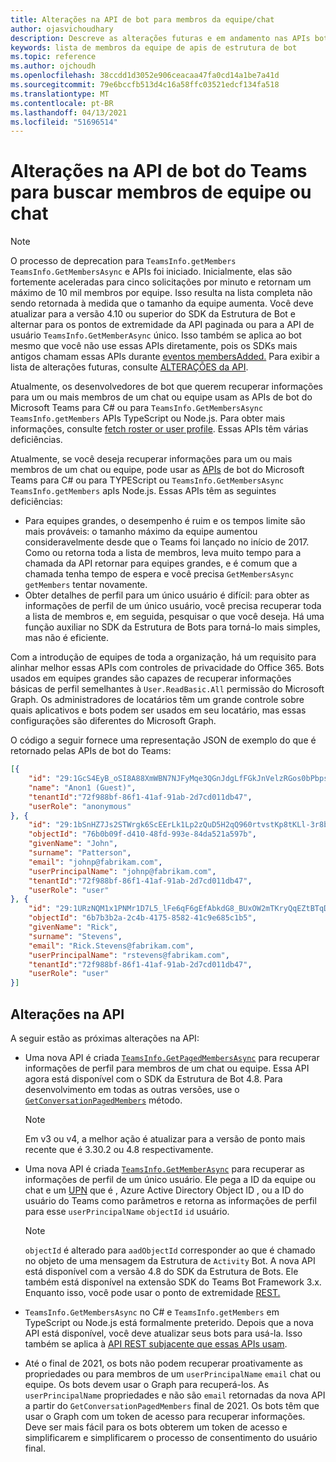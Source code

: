 ```yaml
---
title: Alterações na API de bot para membros da equipe/chat
author: ojasvichoudhary
description: Descreve as alterações futuras e em andamento nas APIs bot usadas para recuperar membros de equipes e chats
keywords: lista de membros da equipe de apis de estrutura de bot
ms.topic: reference
ms.author: ojchoudh
ms.openlocfilehash: 38ccdd1d3052e906ceacaa47fa0cd14a1be7a41d
ms.sourcegitcommit: 79e6bccfb513d4c16a58ffc03521edcf134fa518
ms.translationtype: MT
ms.contentlocale: pt-BR
ms.lasthandoff: 04/13/2021
ms.locfileid: "51696514"
---
```

# <a name="teams-bot-api-changes-to-fetch-team-or-chat-members"></a>Alterações na API de bot do Teams para buscar membros de equipe ou chat

>[!NOTE]
> O processo de deprecation para `TeamsInfo.getMembers` `TeamsInfo.GetMembersAsync` e APIs foi iniciado. Inicialmente, elas são fortemente aceleradas para cinco solicitações por minuto e retornam um máximo de 10 mil membros por equipe. Isso resulta na lista completa não sendo retornada à medida que o tamanho da equipe aumenta.
> Você deve atualizar para a versão 4.10 ou superior do SDK da Estrutura de Bot e alternar para os pontos de extremidade da API paginada ou para a API de usuário `TeamsInfo.GetMemberAsync` único. Isso também se aplica ao bot mesmo que você não use essas APIs diretamente, pois os SDKs mais antigos chamam essas APIs durante [eventos membersAdded.](../bots/how-to/conversations/subscribe-to-conversation-events.md#team-members-added) Para exibir a lista de alterações futuras, consulte [ALTERAÇÕES da API](team-chat-member-api-changes.md#api-changes). 

Atualmente, os desenvolvedores de bot que querem recuperar informações para um ou mais membros de um chat ou equipe usam as APIs de bot do Microsoft Teams para C# ou para `TeamsInfo.GetMembersAsync` `TeamsInfo.getMembers` APIs TypeScript ou Node.js. Para obter mais informações, consulte [fetch roster or user profile](../bots/how-to/get-teams-context.md#fetch-the-roster-or-user-profile). Essas APIs têm várias deficiências.

Atualmente, se você deseja recuperar informações para um ou mais membros de um chat ou equipe, pode usar as [APIs](https://docs.microsoft.com/microsoftteams/platform/bots/how-to/get-teams-context?tabs=dotnet#fetch-the-roster-or-user-profile) de bot do Microsoft Teams para C# ou para TYPEScript ou `TeamsInfo.GetMembersAsync` `TeamsInfo.getMembers` apIs Node.js. Essas APIs têm as seguintes deficiências:

* Para equipes grandes, o desempenho é ruim e os tempos limite são mais prováveis: o tamanho máximo da equipe aumentou consideravelmente desde que o Teams foi lançado no início de 2017. Como ou retorna toda a lista de membros, leva muito tempo para a chamada da API retornar para equipes grandes, e é comum que a chamada tenha tempo de espera e você precisa `GetMembersAsync` `getMembers` tentar novamente.
* Obter detalhes de perfil para um único usuário é difícil: para obter as informações de perfil de um único usuário, você precisa recuperar toda a lista de membros e, em seguida, pesquisar o que você deseja. Há uma função auxiliar no SDK da Estrutura de Bots para torná-lo mais simples, mas não é eficiente.

Com a introdução de equipes de toda a organização, há um requisito para alinhar melhor essas APIs com controles de privacidade do Office 365. Bots usados em equipes grandes são capazes de recuperar informações básicas de perfil semelhantes à `User.ReadBasic.All` permissão do Microsoft Graph. Os administradores de locatários têm um grande controle sobre quais aplicativos e bots podem ser usados em seu locatário, mas essas configurações são diferentes do Microsoft Graph.

O código a seguir fornece uma representação JSON de exemplo do que é retornado pelas APIs de bot do Teams:

```json
[{
    "id": "29:1GcS4EyB_oSI8A88XmWBN7NJFyMqe3QGnJdgLfFGkJnVelzRGos0bPbpsfJjcbAD22bmKc4GMbrY2g4JDrrA8vM06X1-cHHle4zOE6U4ttcc",
    "name": "Anon1 (Guest)",
    "tenantId":"72f988bf-86f1-41af-91ab-2d7cd011db47",
    "userRole": "anonymous"
}, {
    "id": "29:1bSnHZ7Js2STWrgk6ScEErLk1Lp2zQuD5H2qQ960rtvstKp8tKLl-3r8b6DoW0QxZimuTxk_kupZ1DBMpvIQQUAZL-PNj0EORDvRZXy8kvWk",
    "objectId": "76b0b09f-d410-48fd-993e-84da521a597b",
    "givenName": "John",
    "surname": "Patterson",
    "email": "johnp@fabrikam.com",
    "userPrincipalName": "johnp@fabrikam.com",
    "tenantId":"72f988bf-86f1-41af-91ab-2d7cd011db47",
    "userRole": "user"
}, {
    "id": "29:1URzNQM1x1PNMr1D7L5_lFe6qF6gEfAbkdG8_BUxOW2mTKryQqEZtBTqDt10-MghkzjYDuUj4KG6nvg5lFAyjOLiGJ4jzhb99WrnI7XKriCs",
    "objectId": "6b7b3b2a-2c4b-4175-8582-41c9e685c1b5",
    "givenName": "Rick",
    "surname": "Stevens",
    "email": "Rick.Stevens@fabrikam.com",
    "userPrincipalName": "rstevens@fabrikam.com",
    "tenantId":"72f988bf-86f1-41af-91ab-2d7cd011db47",
    "userRole": "user"
}]
```

## <a name="api-changes"></a>Alterações na API

A seguir estão as próximas alterações na API:

* Uma nova API é criada [`TeamsInfo.GetPagedMembersAsync`](https://docs.microsoft.com/microsoftteams/platform/bots/how-to/get-teams-context?tabs=dotnet#fetch-the-roster-or-user-profile) para recuperar informações de perfil para membros de um chat ou equipe. Essa API agora está disponível com o SDK da Estrutura de Bot 4.8. Para desenvolvimento em todas as outras versões, use o [`GetConversationPagedMembers`](https://docs.microsoft.com/dotnet/api/microsoft.bot.connector.conversationsextensions.getconversationpagedmembersasync?view=botbuilder-dotnet-stable&preserve-view=true) método.

    > [!NOTE]
    > Em v3 ou v4, a melhor ação é atualizar para a versão de ponto mais recente que é 3.30.2 ou 4.8 respectivamente.

* Uma nova API é criada [`TeamsInfo.GetMemberAsync`](https://docs.microsoft.com/microsoftteams/platform/bots/how-to/get-teams-context?tabs=dotnet#get-single-member-details) para recuperar as informações de perfil de um único usuário. Ele pega a ID da equipe ou chat e um [UPN](https://docs.microsoft.com/windows/win32/ad/naming-properties#userprincipalname) que é , Azure Active Directory Object ID , ou a ID do usuário do Teams como parâmetros e retorna as informações de perfil para esse `userPrincipalName` `objectId` `id` usuário.

    > [!NOTE]
    > `objectId` é alterado para `aadObjectId` corresponder ao que é chamado no objeto de uma mensagem da Estrutura de `Activity` Bot. A nova API está disponível com a versão 4.8 do SDK da Estrutura de Bots. Ele também está disponível na extensão SDK do Teams Bot Framework 3.x. Enquanto isso, você pode usar o ponto de extremidade [REST.](https://docs.microsoft.com/microsoftteams/platform/bots/how-to/get-teams-context?tabs=json#get-single-member-details)

* `TeamsInfo.GetMembersAsync` no C# e `TeamsInfo.getMembers` em TypeScript ou Node.js está formalmente preterido. Depois que a nova API está disponível, você deve atualizar seus bots para usá-la. Isso também se aplica à [API REST subjacente que essas APIs usam](https://docs.microsoft.com/microsoftteams/platform/bots/how-to/get-teams-context?tabs=json#tabpanel_CeZOj-G++Q_json).
* Até o final de 2021, os bots não podem recuperar proativamente as propriedades ou para membros de um `userPrincipalName` `email` chat ou equipe. Os bots devem usar o Graph para recuperá-los. As `userPrincipalName` propriedades e não são `email` retornadas da nova API a partir do `GetConversationPagedMembers` final de 2021. Os bots têm que usar o Graph com um token de acesso para recuperar informações. Deve ser mais fácil para os bots obterem um token de acesso e simplificarem e simplificarem o processo de consentimento do usuário final.
